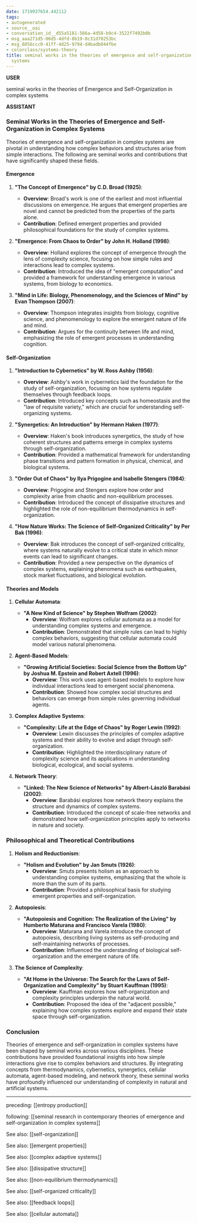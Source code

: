 ```yaml
---
date: 1719937654.442112
tags:
- autogenerated
- source__oai
- conversation_id__d55a5181-566a-4d58-b9c4-3522f7492b0b
- msg_aaa271d5-00d5-4dfd-8b19-8c31d70253bc
- msg_6856ccc0-41ff-4d25-9794-d4badb044fbe
- colorclass/systems-theory
title: seminal works in the theories of emergence and self-organization in complex
  systems
---
```


**USER**

seminal works in the theories of Emergence and Self-Organization in complex systems


**ASSISTANT**

### Seminal Works in the Theories of Emergence and Self-Organization in Complex Systems

Theories of emergence and self-organization in complex systems are pivotal in understanding how complex behaviors and structures arise from simple interactions. The following are seminal works and contributions that have significantly shaped these fields.

#### Emergence

1. **"The Concept of Emergence" by C.D. Broad (1925)**:
   - **Overview**: Broad's work is one of the earliest and most influential discussions on emergence. He argues that emergent properties are novel and cannot be predicted from the properties of the parts alone.
   - **Contribution**: Defined emergent properties and provided philosophical foundations for the study of complex systems.

2. **"Emergence: From Chaos to Order" by John H. Holland (1998)**:
   - **Overview**: Holland explores the concept of emergence through the lens of complexity science, focusing on how simple rules and interactions lead to complex systems.
   - **Contribution**: Introduced the idea of "emergent computation" and provided a framework for understanding emergence in various systems, from biology to economics.

3. **"Mind in Life: Biology, Phenomenology, and the Sciences of Mind" by Evan Thompson (2007)**:
   - **Overview**: Thompson integrates insights from biology, cognitive science, and phenomenology to explore the emergent nature of life and mind.
   - **Contribution**: Argues for the continuity between life and mind, emphasizing the role of emergent processes in understanding cognition.

#### Self-Organization

1. **"Introduction to Cybernetics" by W. Ross Ashby (1956)**:
   - **Overview**: Ashby's work in cybernetics laid the foundation for the study of self-organization, focusing on how systems regulate themselves through feedback loops.
   - **Contribution**: Introduced key concepts such as homeostasis and the "law of requisite variety," which are crucial for understanding self-organizing systems.

2. **"Synergetics: An Introduction" by Hermann Haken (1977)**:
   - **Overview**: Haken's book introduces synergetics, the study of how coherent structures and patterns emerge in complex systems through self-organization.
   - **Contribution**: Provided a mathematical framework for understanding phase transitions and pattern formation in physical, chemical, and biological systems.

3. **"Order Out of Chaos" by Ilya Prigogine and Isabelle Stengers (1984)**:
   - **Overview**: Prigogine and Stengers explore how order and complexity arise from chaotic and non-equilibrium processes.
   - **Contribution**: Introduced the concept of dissipative structures and highlighted the role of non-equilibrium thermodynamics in self-organization.

4. **"How Nature Works: The Science of Self-Organized Criticality" by Per Bak (1996)**:
   - **Overview**: Bak introduces the concept of self-organized criticality, where systems naturally evolve to a critical state in which minor events can lead to significant changes.
   - **Contribution**: Provided a new perspective on the dynamics of complex systems, explaining phenomena such as earthquakes, stock market fluctuations, and biological evolution.

#### Theories and Models

1. **Cellular Automata**:
   - **"A New Kind of Science" by Stephen Wolfram (2002)**:
     - **Overview**: Wolfram explores cellular automata as a model for understanding complex systems and emergence.
     - **Contribution**: Demonstrated that simple rules can lead to highly complex behaviors, suggesting that cellular automata could model various natural phenomena.

2. **Agent-Based Models**:
   - **"Growing Artificial Societies: Social Science from the Bottom Up" by Joshua M. Epstein and Robert Axtell (1996)**:
     - **Overview**: This work uses agent-based models to explore how individual interactions lead to emergent social phenomena.
     - **Contribution**: Showed how complex social structures and behaviors can emerge from simple rules governing individual agents.

3. **Complex Adaptive Systems**:
   - **"Complexity: Life at the Edge of Chaos" by Roger Lewin (1992)**:
     - **Overview**: Lewin discusses the principles of complex adaptive systems and their ability to evolve and adapt through self-organization.
     - **Contribution**: Highlighted the interdisciplinary nature of complexity science and its applications in understanding biological, ecological, and social systems.

4. **Network Theory**:
   - **"Linked: The New Science of Networks" by Albert-László Barabási (2002)**:
     - **Overview**: Barabási explores how network theory explains the structure and dynamics of complex systems.
     - **Contribution**: Introduced the concept of scale-free networks and demonstrated how self-organization principles apply to networks in nature and society.

### Philosophical and Theoretical Contributions

1. **Holism and Reductionism**:
   - **"Holism and Evolution" by Jan Smuts (1926)**:
     - **Overview**: Smuts presents holism as an approach to understanding complex systems, emphasizing that the whole is more than the sum of its parts.
     - **Contribution**: Provided a philosophical basis for studying emergent properties and self-organization.

2. **Autopoiesis**:
   - **"Autopoiesis and Cognition: The Realization of the Living" by Humberto Maturana and Francisco Varela (1980)**:
     - **Overview**: Maturana and Varela introduce the concept of autopoiesis, describing living systems as self-producing and self-maintaining networks of processes.
     - **Contribution**: Influenced the understanding of biological self-organization and the emergent nature of life.

3. **The Science of Complexity**:
   - **"At Home in the Universe: The Search for the Laws of Self-Organization and Complexity" by Stuart Kauffman (1995)**:
     - **Overview**: Kauffman explores how self-organization and complexity principles underpin the natural world.
     - **Contribution**: Proposed the idea of the "adjacent possible," explaining how complex systems explore and expand their state space through self-organization.

### Conclusion

Theories of emergence and self-organization in complex systems have been shaped by seminal works across various disciplines. These contributions have provided foundational insights into how simple interactions give rise to complex behaviors and structures. By integrating concepts from thermodynamics, cybernetics, synergetics, cellular automata, agent-based modeling, and network theory, these seminal works have profoundly influenced our understanding of complexity in natural and artificial systems.


---

preceding: [[entropy production]]  


following: [[seminal research in contemporary theories of emergence and self-organization in complex systems]]

See also: [[self-organization]]


See also: [[emergent properties]]


See also: [[complex adaptive systems]]


See also: [[dissipative structure]]


See also: [[non-equilibrium thermodynamics]]


See also: [[self-organized criticality]]


See also: [[feedback loops]]


See also: [[cellular automata]]